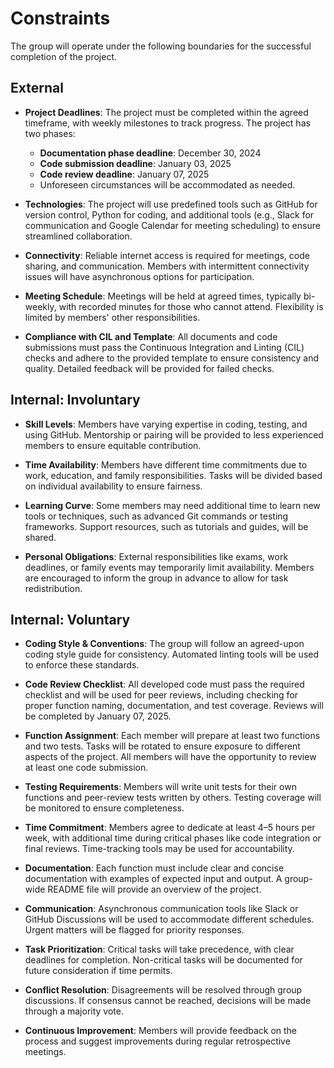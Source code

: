 # Constraints

The group will operate under the following boundaries for the successful completion of the project.

## External

- **Project Deadlines**: The project must be completed within the agreed timeframe, with weekly milestones to track progress. The project has two phases:
  - **Documentation phase deadline**: December 30, 2024
  - **Code submission deadline**: January 03, 2025
  - **Code review deadline**: January 07, 2025
  - Unforeseen circumstances will be accommodated as needed.

- **Technologies**: The project will use predefined tools such as GitHub for version control, Python for coding, and additional tools (e.g., Slack for communication and Google Calendar for meeting scheduling) to ensure streamlined collaboration.

- **Connectivity**: Reliable internet access is required for meetings, code sharing, and communication. Members with intermittent connectivity issues will have asynchronous options for participation.

- **Meeting Schedule**: Meetings will be held at agreed times, typically bi-weekly, with recorded minutes for those who cannot attend. Flexibility is limited by members' other responsibilities.

- **Compliance with CIL and Template**: All documents and code submissions must pass the Continuous Integration and Linting (CIL) checks and adhere to the provided template to ensure consistency and quality. Detailed feedback will be provided for failed checks.

## Internal: Involuntary

- **Skill Levels**: Members have varying expertise in coding, testing, and using GitHub. Mentorship or pairing will be provided to less experienced members to ensure equitable contribution.

- **Time Availability**: Members have different time commitments due to work, education, and family responsibilities. Tasks will be divided based on individual availability to ensure fairness.

- **Learning Curve**: Some members may need additional time to learn new tools or techniques, such as advanced Git commands or testing frameworks. Support resources, such as tutorials and guides, will be shared.

- **Personal Obligations**: External responsibilities like exams, work deadlines, or family events may temporarily limit availability. Members are encouraged to inform the group in advance to allow for task redistribution.

## Internal: Voluntary

- **Coding Style & Conventions**: The group will follow an agreed-upon coding style guide for consistency. Automated linting tools will be used to enforce these standards.

- **Code Review Checklist**: All developed code must pass the required checklist and will be used for peer reviews, including checking for proper function naming, documentation, and test coverage. Reviews will be completed by January 07, 2025.

- **Function Assignment**: Each member will prepare at least two functions and two tests. Tasks will be rotated to ensure exposure to different aspects of the project. All members will have the opportunity to review at least one code submission.

- **Testing Requirements**: Members will write unit tests for their own functions and peer-review tests written by others. Testing coverage will be monitored to ensure completeness.

- **Time Commitment**: Members agree to dedicate at least 4–5 hours per week, with additional time during critical phases like code integration or final reviews. Time-tracking tools may be used for accountability.

- **Documentation**: Each function must include clear and concise documentation with examples of expected input and output. A group-wide README file will provide an overview of the project.

- **Communication**: Asynchronous communication tools like Slack or GitHub Discussions will be used to accommodate different schedules. Urgent matters will be flagged for priority responses.

- **Task Prioritization**: Critical tasks will take precedence, with clear deadlines for completion. Non-critical tasks will be documented for future consideration if time permits.

- **Conflict Resolution**: Disagreements will be resolved through group discussions. If consensus cannot be reached, decisions will be made through a majority vote.

- **Continuous Improvement**: Members will provide feedback on the process and suggest improvements during regular retrospective meetings.